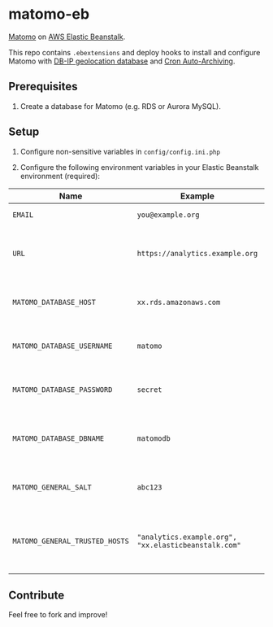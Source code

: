 # matomo-eb

[Matomo](https://matomo.org/) on [AWS Elastic Beanstalk](https://aws.amazon.com/elasticbeanstalk/).

This repo contains `.ebextensions` and deploy hooks to install and configure Matomo with [DB-IP geolocation database](https://matomo.org/faq/how-to/faq_163/) and [Cron Auto-Archiving](https://matomo.org/docs/setup-auto-archiving/).

## Prerequisites

1. Create a database for Matomo (e.g. RDS or Aurora MySQL).

## Setup

1. Configure non-sensitive variables in `config/config.ini.php`

2. Configure the following environment variables in your Elastic Beanstalk environment (required):

| Name | Example | Description |
| ---- | ------- | ----------- |
| `EMAIL` | `you@example.org` | Used in cron job |
| `URL` | `https://analytics.example.org` | URL to your Matomo domain, used in cron job |
| `MATOMO_DATABASE_HOST` | `xx.rds.amazonaws.com` | Hostname for your Matomo database |
| `MATOMO_DATABASE_USERNAME` | `matomo` | Username for your Matomo database |
| `MATOMO_DATABASE_PASSWORD` | `secret` | Password for your Matomo database |
| `MATOMO_DATABASE_DBNAME` | `matomodb` | Database name for your Matomo database |
| `MATOMO_GENERAL_SALT` | `abc123` | 32 character random string |
| `MATOMO_GENERAL_TRUSTED_HOSTS` | `"analytics.example.org", "xx.elasticbeanstalk.com"` | All allowed Matomo domains, comma-delimited with quotes |

## Contribute

Feel free to fork and improve!
